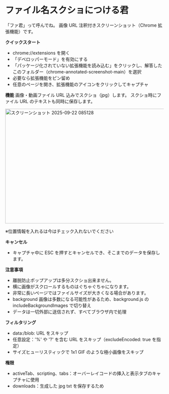 ﻿# ファイル名スクショにつける君

「ファ君」って呼んでね。
画像 URL 注釈付きスクリーンショット（Chrome 拡張機能）です。

**クイックスタート**

- chrome://extensions を開く
- 「デベロッパーモード」を有効にする
- 「パッケージ化されていない拡張機能を読み込む」をクリックし、解答したこのフォルダー（chrome-annotated-screenshot-main）を選択
- 必要なら拡張機能をピン留め
- 任意のページを開き、拡張機能のアイコンをクリックしてキャプチャ

**機能**
画像・動画ファイル URL 込みでスクショ（jpg）します。
スクショ時にファイル URL のテキストも同時に保存します。

<img width="836" height="365" alt="スクリーンショット 2025-09-22 085128" src="https://github.com/user-attachments/assets/2d26bfd6-0546-436a-9a31-ef127932494a" />

※位置情報を入れるは今はチェック入れないでください

**キャンセル**

- キャプチャ中に ESC を押すとキャンセルでき、そこまでのデータを保存します。

**注意事項**

- 離脱防止ポップアップは多分スクショ出来ません。
- 横に画像がスクロールするものはぐちゃぐちゃになります。
- 非常に長いページではファイルサイズが大きくなる場合があります。
- background 画像は多数になる可能性があるため、background.js の includeBackgroundImages で切り替え
- データは一切外部に送信されず、すべてブラウザ内で処理

**フィルタリング**

- data:/blob: URL をスキップ
- 任意設定：'%' や '?' を含む URL をスキップ（excludeEncoded: true を指定）
- サイズヒューリスティックで 1x1 GIF のような極小画像をスキップ

**権限**

- activeTab、scripting、tabs：オーバーレイコードの挿入と表示タブのキャプチャに使用
- downloads：生成した jpg txt を保存するため
